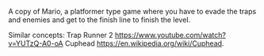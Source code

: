 A copy of Mario, a platformer type game where you have to evade the traps and enemies and get to the finish line to finish the level.

Similar concepts: Trap Runner 2 https://www.youtube.com/watch?v=YUTzQ-A0-oA
                  Cuphead https://en.wikipedia.org/wiki/Cuphead.
